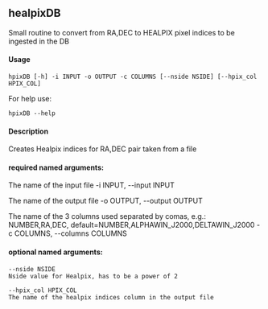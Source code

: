 ## healpixDB

Small routine to convert from RA,DEC to HEALPIX pixel indices to
be ingested in the DB

#### Usage

    hpixDB [-h] -i INPUT -o OUTPUT -c COLUMNS [--nside NSIDE] [--hpix_col HPIX_COL]

For help use:

    hpixDB --help
#### Description

Creates Healpix indices for RA,DEC pair taken from a file

#### required named arguments:


The name of the input file
    -i INPUT, --input INPUT 

The name of the output file
    -o OUTPUT, --output OUTPUT

The name of the 3 columns used separated by comas,
e.g.: NUMBER,RA,DEC,
default=NUMBER,ALPHAWIN_J2000,DELTAWIN_J2000
    -c COLUMNS, --columns COLUMNS

#### optional named arguments:

    --nside NSIDE
    Nside value for Healpix, has to be a power of 2

    --hpix_col HPIX_COL
    The name of the healpix indices column in the output file
